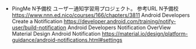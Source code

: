 * PingMe
N予備校 ユーザー通知学習用プロジェクト。
参考URL
N予備校  https://www.nnn.ed.nico/courses/166/chapters/3811
Android Developers  Create a Notification  https://developer.android.com/training/notify-user/build-notification
Android Developers Notification OverView 
Material Design  Android Notification  https://material.io/design/platform-guidance/android-notifications.html#settings
